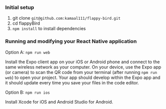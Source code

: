 ### Initial setup

1. git clone `git@github.com:kamaal111/flappy-bird.git`
2. cd flappyBird
3. `npm install` to install dependencies


### Running and modifying your React Native application

Option A: `npm run web`

Install the Expo client app on your iOS or Android phone and connect to the same wireless network as your computer. On your device, use the Expo app (or camera) to scan the QR code from your terminal (after running `npm run web`) to open your project. Your app should develop within the Expo app and it should update every time you save your files in the code editor.


Option B: `npm run ios`

Install Xcode for iOS and Android Studio for Android.
